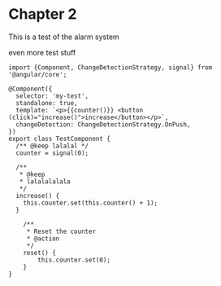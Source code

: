 # Chapter 2

This is a test of the alarm system

even more test stuff

```ts,angular,collapsed
import {Component, ChangeDetectionStrategy, signal} from '@angular/core';

@Component({
  selector: 'my-test',
  standalone: true,
  template: `<p>{{counter()}} <button (click)="increase()">increase</button></p>`,
  changeDetection: ChangeDetectionStrategy.OnPush,
})
export class TestComponent {
  /** @keep lalalal */
  counter = signal(0);

  /**
   * @keep
   * lalalalalala
   */
  increase() {
    this.counter.set(this.counter() + 1);
  }

	/**
	 * Reset the counter
	 * @action
	 */
	reset() {
		this.counter.set(0);
	}
}
```
